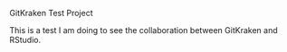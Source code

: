 GitKraken Test Project

This is a test I am doing to see the collaboration between GitKraken and RStudio.
